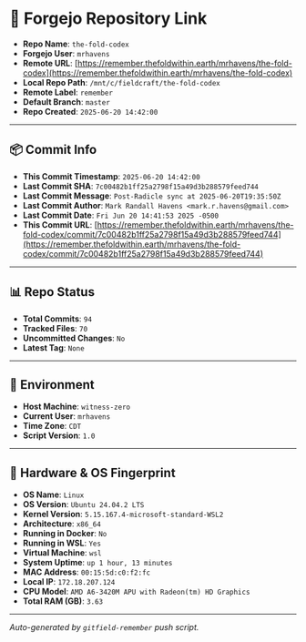 # 🔗 Forgejo Repository Link

- **Repo Name**: `the-fold-codex`
- **Forgejo User**: `mrhavens`
- **Remote URL**: [https://remember.thefoldwithin.earth/mrhavens/the-fold-codex](https://remember.thefoldwithin.earth/mrhavens/the-fold-codex)
- **Local Repo Path**: `/mnt/c/fieldcraft/the-fold-codex`
- **Remote Label**: `remember`
- **Default Branch**: `master`
- **Repo Created**: `2025-06-20 14:42:00`

---

## 📦 Commit Info

- **This Commit Timestamp**: `2025-06-20 14:42:00`
- **Last Commit SHA**: `7c00482b1ff25a2798f15a49d3b288579feed744`
- **Last Commit Message**: `Post-Radicle sync at 2025-06-20T19:35:50Z`
- **Last Commit Author**: `Mark Randall Havens <mark.r.havens@gmail.com>`
- **Last Commit Date**: `Fri Jun 20 14:41:53 2025 -0500`
- **This Commit URL**: [https://remember.thefoldwithin.earth/mrhavens/the-fold-codex/commit/7c00482b1ff25a2798f15a49d3b288579feed744](https://remember.thefoldwithin.earth/mrhavens/the-fold-codex/commit/7c00482b1ff25a2798f15a49d3b288579feed744)

---

## 📊 Repo Status

- **Total Commits**: `94`
- **Tracked Files**: `70`
- **Uncommitted Changes**: `No`
- **Latest Tag**: `None`

---

## 🧭 Environment

- **Host Machine**: `witness-zero`
- **Current User**: `mrhavens`
- **Time Zone**: `CDT`
- **Script Version**: `1.0`

---

## 🧬 Hardware & OS Fingerprint

- **OS Name**: `Linux`
- **OS Version**: `Ubuntu 24.04.2 LTS`
- **Kernel Version**: `5.15.167.4-microsoft-standard-WSL2`
- **Architecture**: `x86_64`
- **Running in Docker**: `No`
- **Running in WSL**: `Yes`
- **Virtual Machine**: `wsl`
- **System Uptime**: `up 1 hour, 13 minutes`
- **MAC Address**: `00:15:5d:c0:f2:fc`
- **Local IP**: `172.18.207.124`
- **CPU Model**: `AMD A6-3420M APU with Radeon(tm) HD Graphics`
- **Total RAM (GB)**: `3.63`

---

_Auto-generated by `gitfield-remember` push script._
